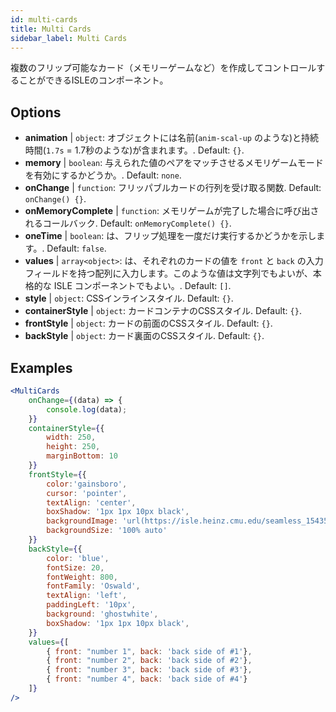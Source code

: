 ```yaml
---
id: multi-cards
title: Multi Cards
sidebar_label: Multi Cards
---
```


複数のフリップ可能なカード（メモリーゲームなど）を作成してコントロールすることができるISLEのコンポーネント。

## Options

* __animation__ | `object`: オブジェクトには名前(`anim-scal-up` のような)と持続時間(`1.7s` = 1.7秒のような)が含まれます。. Default: `{}`.
* __memory__ | `boolean`: 与えられた値のペアをマッチさせるメモリゲームモードを有効にするかどうか。. Default: `none`.
* __onChange__ | `function`: フリッパブルカードの行列を受け取る関数. Default: `onChange() {}`.
* __onMemoryComplete__ | `function`: メモリゲームが完了した場合に呼び出されるコールバック. Default: `onMemoryComplete() {}`.
* __oneTime__ | `boolean`: は、フリップ処理を一度だけ実行するかどうかを示します。. Default: `false`.
* __values__ | `array<object>`: は、それぞれのカードの値を `front` と `back` の入力フィールドを持つ配列に入力します。このような値は文字列でもよいが、本格的な ISLE コンポーネントでもよい。. Default: `[]`.
* __style__ | `object`: CSSインラインスタイル. Default: `{}`.
* __containerStyle__ | `object`: カードコンテナのCSSスタイル. Default: `{}`.
* __frontStyle__ | `object`: カードの前面のCSSスタイル. Default: `{}`.
* __backStyle__ | `object`: カード裏面のCSSスタイル. Default: `{}`.


## Examples

```jsx live
<MultiCards
    onChange={(data) => {
        console.log(data);
    }}
    containerStyle={{
        width: 250,
        height: 250,
        marginBottom: 10
    }}
    frontStyle={{
        color:'gainsboro',
        cursor: 'pointer',
        textAlign: 'center',
        boxShadow: '1px 1px 10px black',
        backgroundImage: 'url(https://isle.heinz.cmu.edu/seamless_1543575455035.png)',
        backgroundSize: '100% auto'
    }}
    backStyle={{
        color: 'blue',
        fontSize: 20,
        fontWeight: 800,
        fontFamily: 'Oswald',
        textAlign: 'left',
        paddingLeft: '10px',
        background: 'ghostwhite',
        boxShadow: '1px 1px 10px black',
    }}
    values={[
        { front: "number 1", back: 'back side of #1'},
        { front: "number 2", back: 'back side of #2'},
        { front: "number 3", back: 'back side of #3'},
        { front: "number 4", back: 'back side of #4'}
    ]}
/>
``` 



